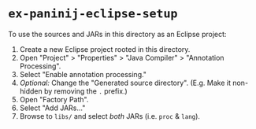 # `ex-paninij-eclipse-setup`

To use the sources and JARs in this directory as an Eclipse project:

1.  Create a new Eclipse project rooted in this directory.
2.  Open "Project" > "Properties" > "Java Compiler" > "Annotation Processing".
3.  Select "Enable annotation processing."
4.  *Optional:* Change the "Generated source directory". (E.g. Make it
    non-hidden by removing the `.` prefix.)
5.  Open "Factory Path".
6.  Select "Add JARs..."
7.  Browse to `libs/` and select *both* JARs (i.e. `proc` & `lang`).

